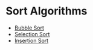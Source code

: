 # Sort Algorithms

- [Bubble Sort](./bubble/README.md)
- [Selection Sort](./selection/README.md)
- [Insertion Sort](./insertion/README.md)
